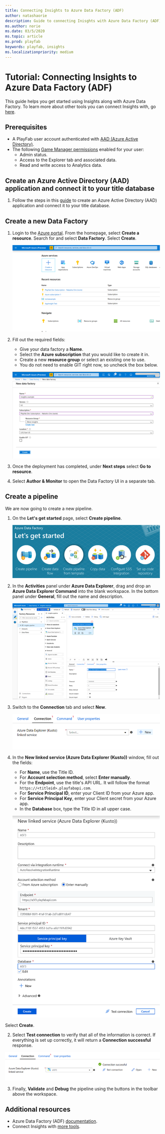 ```yaml
---
title: Connecting Insights to Azure Data Factory (ADF)
author: natashaorie
description: Guide to connecting Inisghts with Azure Data Factory (ADF).
ms.author: norie
ms.date: 03/5/2020    
ms.topic: article
ms.prod: playfab
keywords: playfab, insights
ms.localizationpriority: medium
---
```


# Tutorial: Connecting Insights to Azure Data Factory (ADF)

[comment]: < Replace links with relative links once placement of article is determined. >
This guide helps you get started using Insights along with Azure Data Factory. To learn more about other tools you can connect Insights with, go [here](insights-connectivity.md).

## Prerequisites
* A PlayFab user account authenticated with [AAD (Azure Active Directory)](https://docs.microsoft.com/gaming/playfab/features/authentication/aad-authentication/).
* The following [Game Manager permissions](https://docs.microsoft.com/gaming/playfab/features/config/gamemanager/playfab-user-roles#assigning-roles) enabled for your user:
    *  Admin status.
    *  Access to the Explorer tab and associated data.
    *  Read and write access to Analytics data.

## Create an Azure Active Directory (AAD) application and connect it to your title database

1. Follow the steps in this [guide](create-AAD-app-for-insights.md) to create an Azure Active Directory (AAD) application and connect it to your title database.

## Create a new Data Factory
1. Login to the [Azure portal](https://portal.azure.com). From the homepage, select **Create a resource**. Search for and select **Data Factory**. Select **Create**.

   ![ADF Create Resource](media/adf-create-resource.png)

2. Fill out the required fields:
   * Give your data factory a **Name**.
   * Select the **Azure subscription** that you would like to create it in.
   * Create a new **resource group** or select an existing one to use.
   * You do not need to enable GIT right now, so uncheck the box below.

   ![ADF New Data Factory](media/adf-new-data-factory.png)

3. Once the deployment has completed, under **Next steps** select **Go to resource**. 
   
4. Select **Author & Monitor** to open the Data Factory UI in a separate tab. 

## Create a pipeline

We are now going to create a new pipeline. 

1. On the **Let's get started** page, select **Create pipeline**.

   ![ADF Let's Get Started](media/adf-lets-get-started.png)

 2. In the **Activities** panel under **Azure Data Explorer**, drag and drop an **Azure Data Explorer Command** into the blank workspace. In the bottom panel under **General**, fill out the name and description.
 
    ![ADF Explorer Command](media/adf-explorer-command.png)

 3. Switch to the **Connection** tab and select **New**. 
 
    ![ADF Explorer Command Connection](media/adf-explorer-command-connection.png)
 
 4. In the **New linked service (Azure Data Explorer (Kusto))** window, fill out the fields:
    * For **Name**, use the Title ID.
    * For **Account selection method**, select **Enter manually**.
    * For the **Endpoint**, use the title's API URL. It will follow the format `https://<titleid>.playfabapi.com`.
    * For **Service Principal ID**, enter your Client ID from your Azure app.
    * For **Service Principal Key**, enter your Client secret from your Azure app.
    * In the **Database** box, type the Title ID in all upper case.
   
    ![ADF New Linked Service](media/adf-new-linked-service.png)

   Select **Create**.

2.  Select **Test connection** to verify that all of the information is correct. If everything is set up correctly, it will return a **Connection successful** response. 

   ![ADF Test Connection](media/adf-test-connection.png)

3. Finally, **Validate** and **Debug** the pipeline using the buttons in the toolbar above the workspace. 


## Additional resources

* Azure Data Factory (ADF) [documentation](https://docs.microsoft.com/azure/data-factory/).
* Connect Insights with [more tools](insights-connectivity.md).